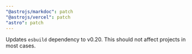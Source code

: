 ```yaml
---
"@astrojs/markdoc": patch
"@astrojs/vercel": patch
"astro": patch
---
```


Updates `esbuild` dependency to v0.20. This should not affect projects in most cases.
